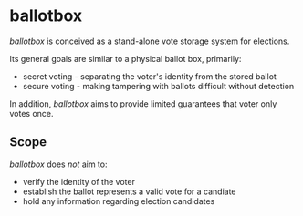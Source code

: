 # ballotbox

_ballotbox_ is conceived as a stand-alone vote storage system for elections.

Its general goals are similar to a physical ballot box, primarily:

 * secret voting - separating the voter's identity from the stored ballot
 * secure voting - making tampering with ballots difficult without detection

In addition, _ballotbox_ aims to provide limited guarantees that voter only votes once.

## Scope

_ballotbox_ does _not_ aim to:

 * verify the identity of the voter
 * establish the ballot represents a valid vote for a candiate
 * hold any information regarding election candidates

